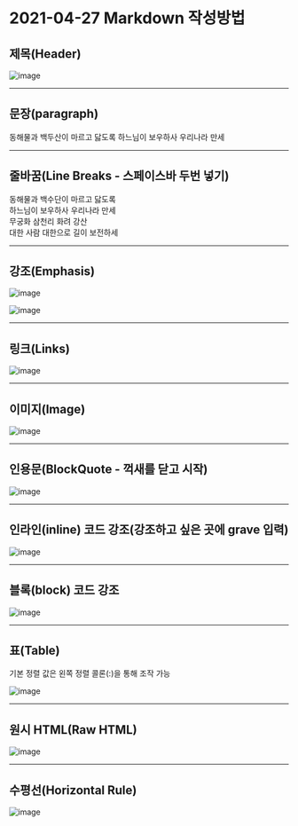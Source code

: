 # 2021-04-27 Markdown 작성방법


## 제목(Header)

![image](https://user-images.githubusercontent.com/61581807/116193015-a7969380-a769-11eb-9c75-58880965eeee.png)

---

## 문장(paragraph)


동해물과 백두산이 마르고 닳도록 하느님이 보우하사 우리나라 만세

---

## 줄바꿈(Line Breaks - 스페이스바 두번 넣기)


동해물과 백수단이 마르고 닳도록  
하느님이 보우하사 우리나라 만세  
무궁화 삼천리 화려 강산  
대한 사람 대한으로 길이 보전하세

---

## 강조(Emphasis)



![image](https://user-images.githubusercontent.com/61581807/116193272-0f4cde80-a76a-11eb-992a-17846e27dba4.png)

![image](https://user-images.githubusercontent.com/61581807/116193129-d57bd800-a769-11eb-898e-a8c138c1e27c.png)

---

## 링크(Links)


![image](https://user-images.githubusercontent.com/61581807/116193372-33a8bb00-a76a-11eb-82a5-8cfc21154f7a.png)

---

## 이미지(Image)


![image](https://user-images.githubusercontent.com/61581807/116191963-268acc80-a768-11eb-82ca-e5b2230d83fd.png)

---

## 인용문(BlockQuote - 꺽새를 닫고 시작)



![image](https://user-images.githubusercontent.com/61581807/116193481-694da400-a76a-11eb-8a02-91fd9a85afaf.png)

---

## 인라인(inline) 코드 강조(강조하고 싶은 곳에 grave 입력)



![image](https://user-images.githubusercontent.com/61581807/116192066-48844f00-a768-11eb-8895-9179795dfc34.png)

---

## 블록(block) 코드 강조



![image](https://user-images.githubusercontent.com/61581807/116193880-ff81ca00-a76a-11eb-90b3-0a0aac2be2c3.png)

---

## 표(Table)



기본 정렬 값은 왼쪽 정렬
콜론(:)을 통해 조작 가능


![image](https://user-images.githubusercontent.com/61581807/116197105-42de3780-a76f-11eb-8e11-019cac32e134.png)

---

## 원시 HTML(Raw HTML)



![image](https://user-images.githubusercontent.com/61581807/116198012-65248500-a770-11eb-9371-03e8555ffea9.png)

---

## 수평선(Horizontal Rule)



![image](https://user-images.githubusercontent.com/61581807/116199359-fe07d000-a771-11eb-85c1-4757bd45b0be.png)

